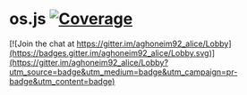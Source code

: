 # os.js [![Coverage](https://coveralls.io/repos/github/aghoneim92/os.js/badge.svg?branch=master)](https://coveralls.io/github/aghoneim92/os.js?branch=master)

[![Join the chat at https://gitter.im/aghoneim92_alice/Lobby](https://badges.gitter.im/aghoneim92_alice/Lobby.svg)](https://gitter.im/aghoneim92_alice/Lobby?utm_source=badge&utm_medium=badge&utm_campaign=pr-badge&utm_content=badge)
